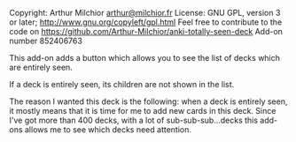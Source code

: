 Copyright: Arthur Milchior arthur@milchior.fr
License: GNU GPL, version 3 or later; http://www.gnu.org/copyleft/gpl.html
Feel free to contribute to the code on
https://github.com/Arthur-Milchior/anki-totally-seen-deck
Add-on number 852406763

This add-on adds a button which allows you to see the list of decks
which are entirely seen.

If a deck is entirely seen, its children are not shown in the list.

The reason I wanted this deck is the following: when a deck is
entirely seen, it mostly means that it is time for me to add new cards
in this deck. Since I've got more than 400 decks, with a lot of
sub-sub-sub...decks this add-ons allows me to see which decks need attention.
